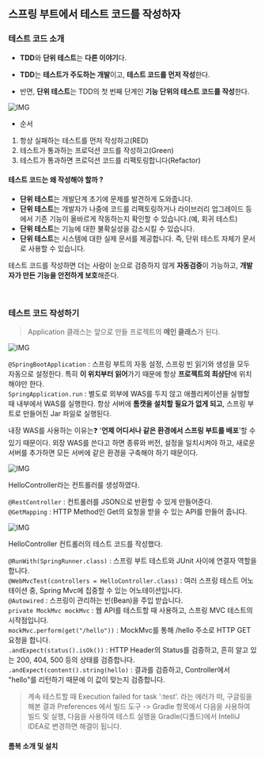 ## 스프링 부트에서 테스트 코드를 작성하자
### 테스트 코드 소개

- **TDD**와 **단위 테스트**는 **다른 이야기**다.

- **TDD**는 **테스트가 주도하는 개발**이고, **테스트 코드를 먼저 작성**한다.
- 반면, **단위 테스트**는 TDD의 첫 번째 단계인 **기능 단위의 테스트 코드를 작성**한다.

![IMG](https://velog.velcdn.com/images/kimtaekjun/post/ac0b5aee-6540-4142-b6c8-d57a1dd2c651/image.gif)

- 순서
1. 항상 실패하는 테스트를 먼저 작성하고(RED)
2. 테스트가 통과하는 프로덕션 코드를 작성하고(Green)
3. 테스트가 통과하면 프로덕션 코드를 리팩토링합니다(Refactor)

#### 테스트 코드는 왜 작성해야 할까 ?

- **단위 테스트**는 개발단계 초기에 문제를 발견하게 도와줍니다.
- **단위 테스트**는 개발자가 나중에 코드를 리팩토링하거나 라이브러리 업그레이드 등에서 기존 기능이 올바르게 작동하는지 확인할 수 있습니다.(예, 회귀 테스트)
- **단위 테스트**는 기능에 대한 불확실성을 감소시킬 수 있습니다.
- **단위 테스트**는 시스템에 대한 실제 문서를 제공합니다. 즉, 단위 테스트 자체가 문서로 사용할 수 있습니다.

테스트 코드를 작성하면 더는 사람이 눈으로 검증하지 않게 **자동검증**이 가능하고, **개발자가 만든 기능을 안전하게 보호**해준다.

<br>

### 테스트 코드 작성하기
> Application 클래스는 앞으로 만들 프로젝트의 **메인 클래스**가 된다.

![IMG](https://velog.velcdn.com/images/kimtaekjun/post/ddb18848-adb4-4b68-9539-e06eb006bcb4/image.png)

`@SpringBootApplication` : 스프링 부트의 자동 설정, 스프링 빈 읽기와 생성을 모두 자동으로 설정한다. 특히 **이 위치부터 읽어**가기 때문에 항상 **프로젝트의 최상단**에 위치해야만 한다.  
`SpringApplication.run` : 별도로 외부에 WAS를 두지 않고 애플리케이션을 실행할 때 내부에서 WAS를 실행한다. 항상 서버에 **톰캣을 설치할 필요가 없게 되고**, 스프링 부트로 만들어진 Jar 파일로 실행된다.

내장 WAS를 사용하는 이유는❓
'**언제 어디서나 같은 환경에서 스프링 부트를 배포**'할 수 있기 때문이다. 외장 WAS를 쓴다고 하면 종류와 버전, 설정을 일치시켜야 하고, 새로운 서버를 추가하면 모든 서버에 같은 환경을 구축해야 하기 때문이다.

![IMG](https://velog.velcdn.com/images/kimtaekjun/post/a5ee187f-a3e4-4da2-8f7c-79a0d4bbc1ef/image.png)

HelloController라는 컨트롤러를 생성하였다.

`@RestController` : 컨트롤러를 JSON으로 반환할 수 있게 만들어준다.  
`@GetMapping` : HTTP Method인 Get의 요청을 받을 수 있는 API를 만들어 줍니다.

![IMG](https://velog.velcdn.com/images/kimtaekjun/post/ffa1f5a5-983e-4aeb-8aaf-a77cb41b99f1/image.png)

HelloController 컨트롤러의 테스트 코드를 작성했다.

`@RunWith(SpringRunner.class)` : 스프링 부트 테스트와 JUnit 사이에 연결자 역할을 합니다.  
`@WebMvcTest(controllers = HelloController.class)` : 여러 스프링 테스트 어노테이션 중, Spring Mvc에 집중할 수 있는 어노테이션입니다.  
`@Autowired` : 스프링이 관리하는 빈(Bean)을 주입 받습니다.  
`private MockMvc mockMvc` : 웹 API를 테스트할 때 사용하고, 스프링 MVC 테스트의 시작점입니다.  
`mockMvc.perform(get("/hello"))` : MockMvc를 통해 /hello 주소로 HTTP GET 요청을 합니다.  
`.andExpect(status().isOk())` : HTTP Header의 Status를 검증하고, 흔히 알고 있는 200, 404, 500 등의 상태를 검증합니다.  
`.andExpect(content().string(hello)` : 결과를 검증하고, Controller에서 "hello"를 리턴하기 때문에 이 값이 맞는지 검증합니다.

> 계속 테스트할 때 Execution failed for task ':test'. 라는 에러가 떠, 구글링을 해본 결과
Preferences 에서 빌드 도구 -> Gradle 항목에서 다음을 사용하여 빌드 및 실행, 다음을 사용하여 테스트 실행을 Gradle(디폴드)에서 IntelliJ IDEA로 변경하면 해결이 됩니다.

#### 롬복 소개 및 설치